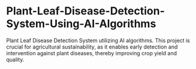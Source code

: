 # Plant-Leaf-Disease-Detection-System-Using-AI-Algorithms
Plant Leaf Disease Detection System utilizing AI algorithms. This project is crucial for agricultural sustainability, as it enables early detection and intervention against plant diseases, thereby improving crop yield and quality.

